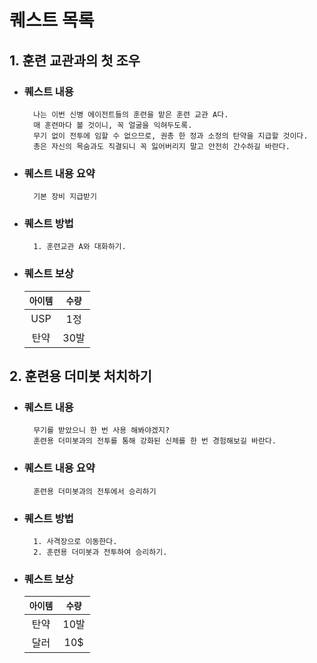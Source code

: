 # 퀘스트 목록

## 1. 훈련 교관과의 첫 조우
* ### 퀘스트 내용
        나는 이번 신병 에이전트들의 훈련을 맡은 훈련 교관 A다.
        매 훈련마다 볼 것이니, 꼭 얼굴을 익혀두도록.
        무기 없이 전투에 임할 수 없으므로, 권총 한 정과 소정의 탄약을 지급할 것이다.
        총은 자신의 목숨과도 직결되니 꼭 잃어버리지 말고 안전히 간수하길 바란다.
* ### 퀘스트 내용 요약
        기본 장비 지급받기
* ### 퀘스트 방법
        1. 훈련교관 A와 대화하기.
* ### 퀘스트 보상
  | `아이템` | `수량` |
  | :---: | :---: |
  | USP | 1정 |
  | 탄약 | 30발 |

## 2. 훈련용 더미봇 처치하기
* ### 퀘스트 내용
        무기를 받았으니 한 번 사용 해봐야겠지?
        훈련용 더미봇과의 전투를 통해 강화된 신체를 한 번 경험해보길 바란다.
* ### 퀘스트 내용 요약
        훈련용 더미봇과의 전투에서 승리하기
* ### 퀘스트 방법
        1. 사격장으로 이동한다.
        2. 훈련용 더미봇과 전투하여 승리하기.
* ### 퀘스트 보상
  | `아이템` | `수량` |
  | :---: | :---: |
  | 탄약 | 10발 |
  | 달러 | 10$ |
